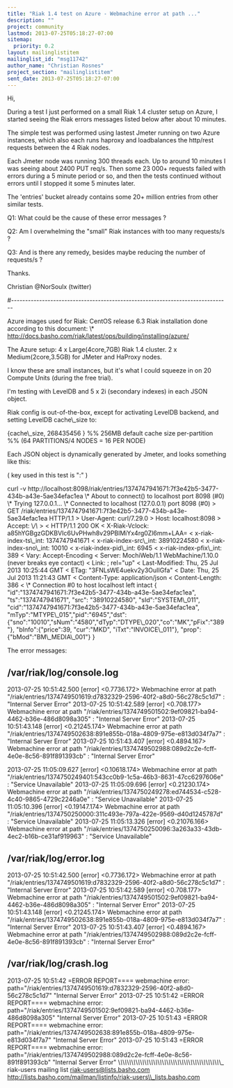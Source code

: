 ```yaml
---
title: "Riak 1.4 test on Azure - Webmachine error at path ..."
description: ""
project: community
lastmod: 2013-07-25T05:18:27-07:00
sitemap:
  priority: 0.2
layout: mailinglistitem
mailinglist_id: "msg11742"
author_name: "Christian Rosnes"
project_section: "mailinglistitem"
sent_date: 2013-07-25T05:18:27-07:00
---
```



Hi,

During a test I just performed on a small Riak 1.4 cluster setup on Azure,
I started seeing the Riak errors messages listed below after about 10
minutes.

The simple test was performed using lastest Jmeter running on two Azure
instances,
which also each runs haproxy and loadbalances the http/rest requests
between
the 4 Riak nodes.

Each Jmeter node was running 300 threads each. Up to around 10 minutes
I was seeing about 2400 PUT req/s. Then some 23 000+ requests failed with
errors
during a 5 minute period or so, and then the tests continued without errors
until I
stopped it some 5 minutes later.

The 'entries' bucket already contains some 20+ million entries from other
similar tests.

Q1: What could be the cause of these error messages ?

Q2: Am I overwhelming the "small" Riak instances with too many requests/s ?

Q3: And is there any remedy, besides maybe reducing the number of
requests/s ?

Thanks.

Christian
@NorSoulx (twitter)

#------------------------------------------------------------------------------

Azure images used for Riak:
 CentOS release 6.3
 Riak installation done according to this document:
 \\* http://docs.basho.com/riak/latest/ops/building/installing/azure/

The Azure setup:
 4 x Large(4core,7GB) Riak 1.4 cluster.
 2 x Medium(2core,3.5GB) for JMeter and HaProxy nodes.

I know these are small instances,
but it's what I could squeeze in on 20 Compute Units (during the free
trial).

I'm testing with LevelDB and 5 x 2i (secondary indexes) in each JSON object.

Riak config is out-of-the-box, except for activating LevelDB backend,
and setting LevelDB cache\\_size to:

 {cache\\_size, 268435456 } %% 256MB default cache size per-partition
 %% (64 PARTITIONS/4 NODES =
16 PER NODE)

Each JSON object is dynamically generated by Jmeter, and looks something
like this:

 ( key used in this test is ":" )

curl -v
http://localhost:8098/riak/entries/1374747941671:7f3e42b5-3477-434b-a43e-5ae34efac1ea
\\* About to connect() to localhost port 8098 (#0)
\\* Trying 127.0.0.1...
\\* Connected to localhost (127.0.0.1) port 8098 (#0)
&gt; GET /riak/entries/1374747941671:7f3e42b5-3477-434b-a43e-5ae34efac1ea
HTTP/1.1
&gt; User-Agent: curl/7.29.0
&gt; Host: localhost:8098
&gt; Accept: \\*/\\*
&gt;
&lt; HTTP/1.1 200 OK
&lt; X-Riak-Vclock: a85hYGBgzGDKBVIc6UvPHwh8v29PBlMiYx4rg0Zl6mm+LAA=
&lt; x-riak-index-ts\\_int: 1374747941671
&lt; x-riak-index-src\\_int: 38910224580
&lt; x-riak-index-sno\\_int: 10010
&lt; x-riak-index-pid\\_int: 6945
&lt; x-riak-index-pfix\\_int: 389
&lt; Vary: Accept-Encoding
&lt; Server: MochiWeb/1.1 WebMachine/1.10.0 (never breaks eye contact)
&lt; Link: ; rel="up"
&lt; Last-Modified: Thu, 25 Jul 2013 10:25:44 GMT
&lt; ETag: "3FNLsWE4uekv2y3OuIIGfa"
&lt; Date: Thu, 25 Jul 2013 11:21:43 GMT
&lt; Content-Type: application/json
&lt; Content-Length: 386
&lt;
\\* Connection #0 to host localhost left intact
{ "id":"1374747941671:7f3e42b5-3477-434b-a43e-5ae34efac1ea",
"ts":"1374747941671", "src": "38910224580", "sId":"SYSTEM\\_011",
"cid":"1374747941671:7f3e42b5-3477-434b-a43e-5ae34efac1ea",
"mTyp":"MTYPE\\_015","pid":"6945","dst":{"sno":"10010","sNum":"4580","dTyp":"DTYPE\\_020","co":"MK","pFix":"389"},
"bInfo":{"price":39, "cur":"MKD", "iTxt":"INVOICE\\_011"},
"prop":{"bMod":"BM\\_MEDIA\\_001"} }

The error messages:

/var/riak/log/console.log
-------------------------
2013-07-25 10:51:42.500 [error] &lt;0.7736.172&gt; Webmachine error at path
"/riak/entries/1374749501619:d7832329-2596-40f2-a8d0-56c278c5c1d7" :
"Internal Server Error"
2013-07-25 10:51:42.589 [error] &lt;0.708.177&gt; Webmachine error at path
"/riak/entries/1374749501502:9ef09821-ba94-4462-b36e-486d8098a305" :
"Internal Server Error"
2013-07-25 10:51:43.148 [error] &lt;0.21245.174&gt; Webmachine error at path
"/riak/entries/1374749502638:891e855b-018a-4809-975e-e813d034f7a7" :
"Internal Server Error"
2013-07-25 10:51:43.407 [error] &lt;0.4894.167&gt; Webmachine error at path
"/riak/entries/1374749502988:089d2c2e-fcff-4e0e-8c56-891f891393cb" :
"Internal Server Error"

2013-07-25 11:05:09.627 [error] &lt;0.10618.174&gt; Webmachine error at path
"/riak/entries/1374750249401:543cc0b9-1c5a-46b3-8631-47cc6297606e" :
"Service Unavailable"
2013-07-25 11:05:09.696 [error] &lt;0.21230.174&gt; Webmachine error at path
"/riak/entries/1374750249278:ed744534-c528-4c40-9865-4729c2246a0e" :
"Service Unavailable"
2013-07-25 11:05:10.396 [error] &lt;0.19147.174&gt; Webmachine error at path
"/riak/entries/1374750250000:311c493e-797a-422e-9569-d40d1245787d" :
"Service Unavailable"
2013-07-25 11:05:13.326 [error] &lt;0.21076.166&gt; Webmachine error at path
"/riak/entries/1374750250096:3a263a33-43db-4ec2-b16b-ce31af919963" :
"Service Unavailable"


/var/riak/log/error.log
-----------------------
2013-07-25 10:51:42.500 [error] &lt;0.7736.172&gt; Webmachine error at path
"/riak/entries/1374749501619:d7832329-2596-40f2-a8d0-56c278c5c1d7" :
"Internal Server Error"
2013-07-25 10:51:42.589 [error] &lt;0.708.177&gt; Webmachine error at path
"/riak/entries/1374749501502:9ef09821-ba94-4462-b36e-486d8098a305" :
"Internal Server Error"
2013-07-25 10:51:43.148 [error] &lt;0.21245.174&gt; Webmachine error at path
"/riak/entries/1374749502638:891e855b-018a-4809-975e-e813d034f7a7" :
"Internal Server Error"
2013-07-25 10:51:43.407 [error] &lt;0.4894.167&gt; Webmachine error at path
"/riak/entries/1374749502988:089d2c2e-fcff-4e0e-8c56-891f891393cb" :
"Internal Server Error"

/var/riak/log/crash.log
-----------------------
2013-07-25 10:51:42 =ERROR REPORT====
webmachine error:
path="/riak/entries/1374749501619:d7832329-2596-40f2-a8d0-56c278c5c1d7"
"Internal Server Error"
2013-07-25 10:51:42 =ERROR REPORT====
webmachine error:
path="/riak/entries/1374749501502:9ef09821-ba94-4462-b36e-486d8098a305"
"Internal Server Error"
2013-07-25 10:51:43 =ERROR REPORT====
webmachine error:
path="/riak/entries/1374749502638:891e855b-018a-4809-975e-e813d034f7a7"
"Internal Server Error"
2013-07-25 10:51:43 =ERROR REPORT====
webmachine error:
path="/riak/entries/1374749502988:089d2c2e-fcff-4e0e-8c56-891f891393cb"
"Internal Server Error"
\\_\\_\\_\\_\\_\\_\\_\\_\\_\\_\\_\\_\\_\\_\\_\\_\\_\\_\\_\\_\\_\\_\\_\\_\\_\\_\\_\\_\\_\\_\\_\\_\\_\\_\\_\\_\\_\\_\\_\\_\\_\\_\\_\\_\\_\\_\\_
riak-users mailing list
riak-users@lists.basho.com
http://lists.basho.com/mailman/listinfo/riak-users\\_lists.basho.com

